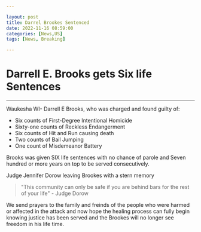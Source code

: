 ```yaml
---

layout: post
title: Darrel Brookes Sentenced
date: 2022-11-16 08:59:00 
categories: [News,US]
tags: [News, Breaking]

---
```


# Darrell E. Brooks gets Six life Sentences
---

Waukesha WI- Darrell E Brooks, who was charged and found guilty of:

* Six counts of First-Degree Intentional Homicide
* Sixty-one counts of Reckless Endangerment
* Six counts of Hit and Run causing death
* Two counts of Bail Jumping
* One count of Misdemeanor Battery

Brooks was given SIX life sentences with no chance of parole and Seven hundred or more years on top to be served consecutively.

Judge Jennifer Dorow leaving Brookes with a stern memory 

>"This community can only be safe if you are behind bars for the rest of your life" - Judge Dorow


We send prayers to the family and freinds of the people who were harmed or affected in the attack and now hope the healing process can fully begin knowing justice has been served and the Brookes will no longer see freedom in his life time.

